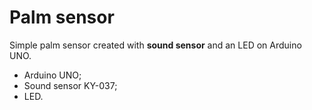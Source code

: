 # Palm sensor

Simple palm sensor created with **sound sensor** and an LED on Arduino UNO.

- Arduino UNO;
- Sound sensor KY-037;
- LED.
